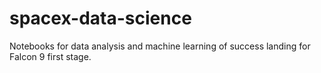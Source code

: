 # spacex-data-science
Notebooks for data analysis and machine learning of success landing for Falcon 9 first stage.
